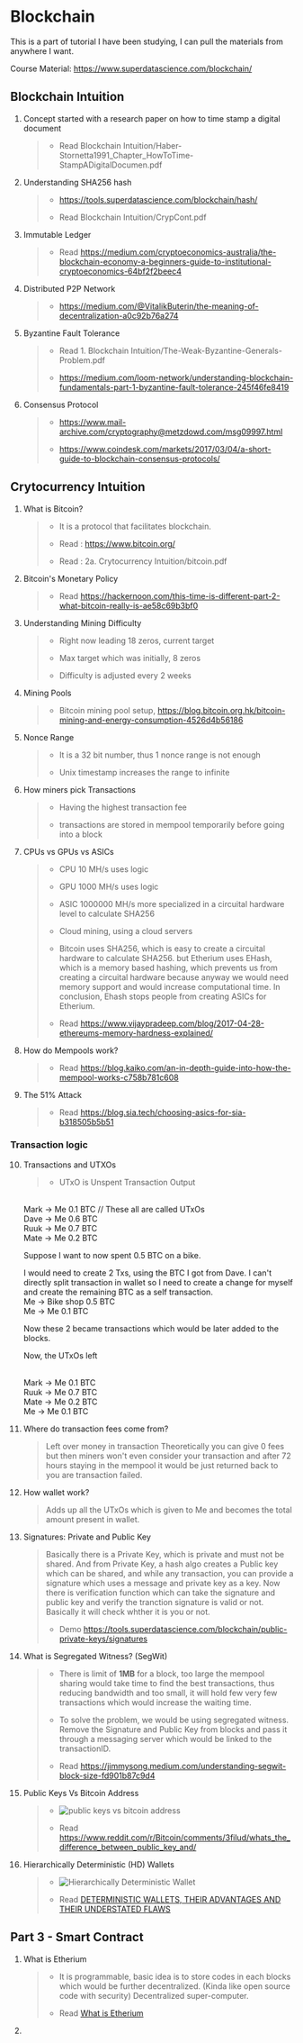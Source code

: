 # Blockchain
This is a part of tutorial I have been studying, I can pull the materials from anywhere I want.

Course Material:
https://www.superdatascience.com/blockchain/

## Blockchain Intuition
1. Concept started with a research paper on how to time stamp a digital document 
    > - Read Blockchain Intuition/Haber-Stornetta1991_Chapter_HowToTime-StampADigitalDocumen.pdf


2. Understanding SHA256 hash
    > - https://tools.superdatascience.com/blockchain/hash/
    >
    > - Read Blockchain Intuition/CrypCont.pdf

3. Immutable Ledger
    > - Read https://medium.com/cryptoeconomics-australia/the-blockchain-economy-a-beginners-guide-to-institutional-cryptoeconomics-64bf2f2beec4

4. Distributed P2P Network
    > - https://medium.com/@VitalikButerin/the-meaning-of-decentralization-a0c92b76a274

5. Byzantine Fault Tolerance
    > - Read 1. Blockchain Intuition/The-Weak-Byzantine-Generals-Problem.pdf
    >
    > - https://medium.com/loom-network/understanding-blockchain-fundamentals-part-1-byzantine-fault-tolerance-245f46fe8419

6. Consensus Protocol
    > - https://www.mail-archive.com/cryptography@metzdowd.com/msg09997.html
    >
    > - https://www.coindesk.com/markets/2017/03/04/a-short-guide-to-blockchain-consensus-protocols/

## Crytocurrency Intuition
1. What is Bitcoin?
    > - It is a protocol that facilitates blockchain.
    >
    > - Read : https://www.bitcoin.org/
    >
    > - Read : 2a. Crytocurrency Intuition/bitcoin.pdf

2. Bitcoin's Monetary Policy
    > - Read https://hackernoon.com/this-time-is-different-part-2-what-bitcoin-really-is-ae58c69b3bf0

3. Understanding Mining Difficulty
    > - Right now leading 18 zeros, current target
    >
    > - Max target which was initially, 8 zeros
    >
    > - Difficulty is adjusted every 2 weeks

4. Mining Pools
    > - Bitcoin mining pool setup, https://blog.bitcoin.org.hk/bitcoin-mining-and-energy-consumption-4526d4b56186

5. Nonce Range
    > - It is a 32 bit number, thus 1 nonce range is not enough
    >
    > - Unix timestamp increases the range to infinite

6. How miners pick Transactions
    > - Having the highest transaction fee
    >
    > - transactions are stored in mempool temporarily before going into a block

7. CPUs vs GPUs vs ASICs
    > - CPU 10 MH/s uses logic
    >
    > - GPU 1000 MH/s uses logic
    >
    > - ASIC 1000000 MH/s more specialized in a circuital hardware level to calculate SHA256
    >
    > - Cloud mining, using a cloud servers
    >
    > - Bitcoin uses SHA256, which is easy to create a circuital hardware to calculate SHA256. but Etherium uses EHash, which is a memory based hashing, which prevents us from creating a circuital hardware because anyway we would need memory support and would increase computational time. In conclusion, Ehash stops people from creating ASICs for Etherium.
    >
    > - Read https://www.vijaypradeep.com/blog/2017-04-28-ethereums-memory-hardness-explained/

8. How do Mempools work?
    > -  Read https://blog.kaiko.com/an-in-depth-guide-into-how-the-mempool-works-c758b781c608

9. The 51% Attack
    > - Read https://blog.sia.tech/choosing-asics-for-sia-b318505b5b51

### Transaction logic

10. Transactions and UTXOs
    > - UTxO is Unspent Transaction Output
    >
    <br/>Mark -> Me 0.1 BTC // These all are called UTxOs
    <br/>Dave -> Me 0.6 BTC
    <br/>Ruuk -> Me 0.7 BTC
    <br/>Mate -> Me 0.2 BTC
    
    Suppose I want to now spent 0.5 BTC on a bike.

    I would need to create 2 Txs, using the BTC I got from Dave. I can't directly split transaction in wallet so I need to create a change for myself and create the remaining BTC as a self transaction.
    <br> Me -> Bike shop 0.5 BTC
    <br> Me -> Me 0.1 BTC

    Now these 2 became transactions which would be later added to the blocks.

    Now, the UTxOs left

    <br/>Mark -> Me 0.1 BTC
    <br/>Ruuk -> Me 0.7 BTC
    <br/>Mate -> Me 0.2 BTC
    <br/>Me -> Me 0.1 BTC

11. Where do transaction fees come from?
    > Left over money in transaction
    > Theoretically you can give 0 fees but then miners won't even consider your transaction and after 72 hours staying in the mempool it would be just returned back to you are transaction failed.

12. How wallet work?
    > Adds up all the UTxOs which is given to Me and becomes the total amount present in wallet.

13. Signatures: Private and Public Key
    > Basically there is a Private Key, which is private and must not be shared. And from Private Key, a hash algo creates a Public key which can be shared, and while any transaction, you can provide a signature which uses a message and private key as a key. Now there is verification function which can take the signature and public key and verify the tranction signature is valid or not. Basically it will check whther it is you or not.
    >
    > - Demo https://tools.superdatascience.com/blockchain/public-private-keys/signatures

14. What is Segregated Witness? (SegWit)
    > - There is limit of **1MB** for a block, too large the mempool sharing would take time to find the best transactions, thus reducing bandwidth and too small, it will hold few very few transactions which would increase the waiting time.
    >
    > - To solve the problem, we would be using segregated witness. Remove the Signature and Public Key from blocks and pass it through a messaging server which would be linked to the transactionID.
    >
    > - Read https://jimmysong.medium.com/understanding-segwit-block-size-fd901b87c9d4

15. Public Keys Vs Bitcoin Address
    > - ![public keys vs bitcoin address](https://github.com/BitanSarkar/blockchain/blob/main/2a.%20Crytocurrency%20Intuition/public_key_vs_bitcoin_address.jpeg?raw=true)
    >
    > - Read https://www.reddit.com/r/Bitcoin/comments/3filud/whats_the_difference_between_public_key_and/

16. Hierarchically Deterministic (HD) Wallets
    > - ![Hierarchically Deterministic Wallet](https://github.com/BitanSarkar/blockchain/blob/main/2a.%20Crytocurrency%20Intuition/HD_wallet.jpg?raw=true)
    >
    > - Read [DETERMINISTIC WALLETS, THEIR ADVANTAGES AND THEIR UNDERSTATED FLAWS](https://bitcoinmagazine.com/technical/deterministic-wallets-advantages-flaw-1385450276)

## Part 3 - Smart Contract
1. What is Etherium
    > - It is programmable, basic idea is to store codes in each blocks which would be further decentralized. (Kinda like open source code with security) Decentralized super-computer.
    >
    > - Read [What is Etherium](https://coincentral.com/what-is-ethereum-the-ultimate-beginners-guide/)
2. 